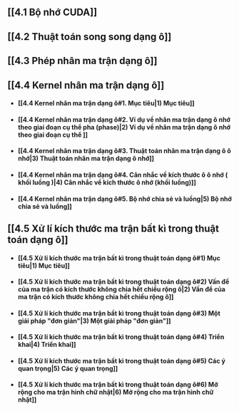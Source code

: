 ## [[4.1 Bộ nhớ CUDA]]

## [[4.2 Thuật toán song song dạng ô]]
## [[4.3 Phép nhân ma trận dạng ô]]
## [[4.4 Kernel nhân ma trận dạng ô]]
- #### [[4.4 Kernel nhân ma trận dạng ô#1. Mục tiêu|1) Mục tiêu]]
- #### [[4.4 Kernel nhân ma trận dạng ô#2. Ví dụ về nhân ma trận dạng ô nhớ theo giai đoạn cụ thể pha (phase)|2) Ví dụ về nhân ma trận dạng ô nhớ theo giai đoạn cụ thể ]]
- #### [[4.4 Kernel nhân ma trận dạng ô#3. Thuật toán nhân ma trận dạng ô ô nhớ|3) Thuật toán nhân ma trận dạng ô nhớ]]
- #### [[4.4 Kernel nhân ma trận dạng ô#4. Cân nhắc về kích thước ô ô nhớ ( khối luồng )|4) Cân nhắc về kích thước ô nhớ (khối luồng)]]
- #### [[4.4 Kernel nhân ma trận dạng ô#5. Bộ nhớ chia sẻ và luồng|5) Bộ nhớ chia sẻ và luồng]]
## [[4.5 Xử lí kích thước ma trận bất kì trong thuật toán dạng ô]]
- #### [[4.5 Xử lí kích thước ma trận bất kì trong thuật toán dạng ô#1) Mục tiêu|1) Mục tiêu]]
- #### [[4.5 Xử lí kích thước ma trận bất kì trong thuật toán dạng ô#2) Vấn đề của ma trận có kích thước không chia hết chiều rộng ô|2) Vấn đề của ma trận có kích thước không chia hết chiều rộng ô]]
- #### [[4.5 Xử lí kích thước ma trận bất kì trong thuật toán dạng ô#3) Một giải pháp "đơn giản"|3) Một giải pháp "đơn giản"]]
- #### [[4.5 Xử lí kích thước ma trận bất kì trong thuật toán dạng ô#4) Triển khai|4) Triển khai]]
- #### [[4.5 Xử lí kích thước ma trận bất kì trong thuật toán dạng ô#5) Các ý quan trọng|5) Các ý quan trọng]]
- #### [[4.5 Xử lí kích thước ma trận bất kì trong thuật toán dạng ô#6) Mở rộng cho ma trận hình chữ nhật|6) Mở rộng cho ma trận hình chữ nhật]]



